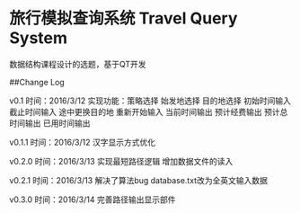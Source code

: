 ﻿# 旅行模拟查询系统 Travel Query System
数据结构课程设计的选题，基于QT开发

##Change Log

v0.1 
时间：2016/3/12
实现功能：策略选择 始发地选择 目的地选择 初始时间输入 截止时间输入
途中更换目的地 重新开始输入 当前时间输出 预计经费输出
预计总时间输出 已用时间输出

v0.1.1
时间：2016/3/12
汉字显示方式优化

v0.2.0
时间：2016/3/13
实现最短路径逻辑
增加数据文件的读入

v0.2.1
时间：2016/3/13
解决了算法bug
database.txt改为全英文输入数据

v0.3.0
时间：2016/3/14
完善路径输出显示部件